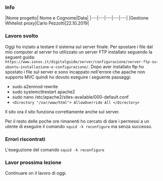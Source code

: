 ### Info
|Nome progetto|   Nome e Cognome|Data|
|---|---|---|---|---|
|Gestione Whitelist proxy|Carlo Pezzotti|22.10.2019|

### <b>Lavoro svolto</b>
Oggi ho inziato a testare il sistema sul server finale. Per spostare i file dal mio computer al server ho utilizzato un server FTP installato seguendo la seguent guida: `https://www.ionos.it/digitalguide/server/configurazione/server-ftp-su-ubuntu-installazione-e-configurazione/`.
Dopo aver installato ftp ho spostato i file sul server e sono incappato nell'errore che apache non supporto MVC quindi ho dovuto eseguire i seguente passaggi:

- sudo a2enmod rewrite
- sudo systemctlrestart apache2
- sudo nano /etc/apache2/sites-available/000-default.conf
- `<Directory "/var/www/html"> AllowOverride All </Directory>`

Il sito ora il sito funziona correttamente anche sul server.

Per il resto delle poche ore rimanenti ho cercato di dare i permessi a un utente di eseguire il comando `squid -k reconfigure` ma senza successo.


### <b>Errori riscontrati</b>
L'eseguzione del comando `squid -k reconfigure`

### <b>Lavor prossima lezione</b>
Continuare on il lavoro di oggi.